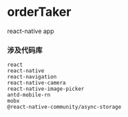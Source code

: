 # orderTaker
react-native app
### 涉及代码库
```
react
react-native
react-navigation
react-native-camera
react-native-image-picker
antd-mobile-rn
mobx
@react-native-community/async-storage
```